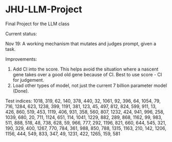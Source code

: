 # JHU-LLM-Project
Final Project for the LLM class

Current status:

Nov 19: A working mechanism that mutates and judges prompt, given a task.

Improvements:

1. Add CI into the score. This helps avoid the situation where a nascent gene takes over a good old gene because of CI. Best to use score - CI for judgement.
2. Load other types of model, not just the current 7 billion parameter model (Done).

Test indices: 1018, 319, 62, 140, 378, 440, 32, 1061, 92, 396, 64, 1054, 79, 716, 1284, 623, 1238, 399, 1191, 381, 123, 45, 497, 812, 824, 599, 911, 13, 426, 860, 519, 453, 1119, 406, 931, 358, 560, 807, 1232, 424, 941, 996, 258, 1039, 680, 20, 711, 1124, 651, 114, 1041, 1229, 882, 289, 868, 1162, 99, 983, 511, 888, 518, 48, 738, 628, 59, 966, 777, 292, 1196, 821, 660, 644, 545, 321, 190, 329, 400, 1267, 770, 784, 361, 988, 850, 788, 1315, 1163, 210, 142, 1206, 1156, 444, 549, 833, 347, 49, 1231, 422, 1265, 159, 581